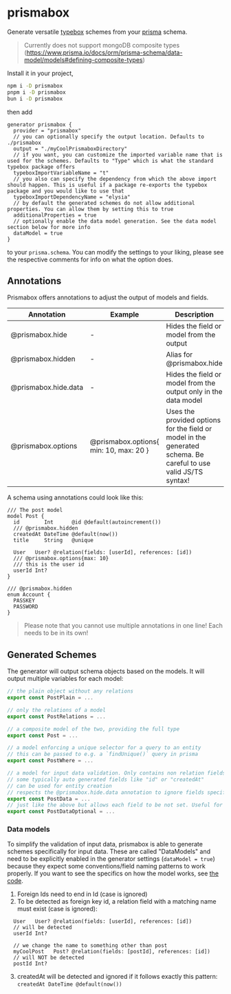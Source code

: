 # prismabox
Generate versatile [typebox](https://github.com/sinclairzx81/typebox) schemes from your [prisma](https://github.com/prisma) schema.

> Currently does not support mongoDB composite types (https://www.prisma.io/docs/orm/prisma-schema/data-model/models#defining-composite-types)

Install it in your project,
```bash
npm i -D prismabox
pnpm i -D prismabox
bun i -D prismabox
```

 then add
```prisma
generator prismabox {
  provider = "prismabox"
  // you can optionally specify the output location. Defaults to ./prismabox
  output = "./myCoolPrismaboxDirectory"
  // if you want, you can customize the imported variable name that is used for the schemes. Defaults to "Type" which is what the standard typebox package offers
  typeboxImportVariableName = "t"
  // you also can specify the dependency from which the above import should happen. This is useful if a package re-exports the typebox package and you would like to use that
  typeboxImportDependencyName = "elysia"
  // by default the generated schemes do not allow additional properties. You can allow them by setting this to true
  additionalProperties = true
  // optionally enable the data model generation. See the data model section below for more info
  dataModel = true
}
```
to your `prisma.schema`. You can modify the settings to your liking, please see the respective comments for info on what the option does.

## Annotations
Prismabox offers annotations to adjust the output of models and fields.

| Annotation | Example | Description |
---|---|---
| @prismabox.hide | - | Hides the field or model from the output |
| @prismabox.hidden | - | Alias for @prismabox.hide |
| @prismabox.hide.data | - | Hides the field or model from the output only in the data model |
| @prismabox.options | @prismabox.options{ min: 10, max: 20 } | Uses the provided options for the field or model in the generated schema. Be careful to use valid JS/TS syntax! |

A schema using annotations could look like this:
```prisma
/// The post model
model Post {
  id        Int      @id @default(autoincrement())
  /// @prismabox.hidden
  createdAt DateTime @default(now())
  title     String   @unique

  User   User? @relation(fields: [userId], references: [id])
  /// @prismabox.options{max: 10}
  /// this is the user id
  userId Int?
}

/// @prismabox.hidden
enum Account {
  PASSKEY
  PASSWORD
}

```
> Please note that you cannot use multiple annotations in one line! Each needs to be in its own!
## Generated Schemes
The generator will output schema objects based on the models. It will output multiple variables for each model:
```ts
// the plain object without any relations
export const PostPlain = ...

// only the relations of a model
export const PostRelations = ...

// a composite model of the two, providing the full type
export const Post = ...

// a model enforcing a unique selector for a query to an entity
// this can be passed to e.g. a `findUnique()` query in prisma
export const PostWhere = ...

// a model for input data validation. Only contains non relation fields and filters out
// some typically auto generated fields like "id" or "createdAt"
// can be used for entity creation
// respects the @prismabox.hide.data annotation to ignore fields specifically for the data model
export const PostData = ...
// just like the above but allows each field to be not set. Useful for updating entities
export const PostDataOptional = ...


```

### Data models
To simplify the validation of input data, prismabox is able to generate schemes specifically for input data.
These are called "DataModels" and need to be explicitly enabled in the generator settings (`dataModel = true`) because they expect some conventions/field naming patterns to work properly. If you want to see the specifics on how the model works, see [the code](./src/generator/dataModel.ts).

1. Foreign Ids need to end in Id (case is ignored)
2. To be detected as foreign key id, a relation field with a matching name must exist (case is ignored):
```prisma
  User   User? @relation(fields: [userId], references: [id])
  // will be detected
  userId Int?

  // we change the name to something other than post
  myCoolPost   Post? @relation(fields: [postId], references: [id])
  // will NOT be detected
  postId Int?
```
3. createdAt will be detected and ignored if it follows exactly this pattern: `createdAt DateTime @default(now())`
